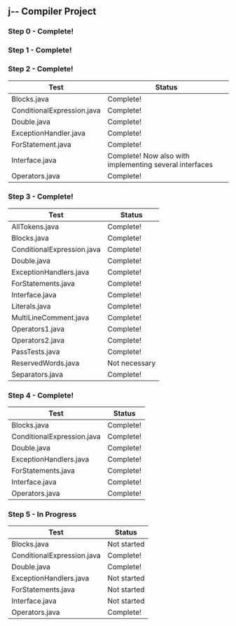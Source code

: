 ## j-- Compiler Project

### Step 0 - Complete!

### Step 1 - Complete!

### Step 2 - Complete!

 Test | Status 
------|------
 Blocks.java 				| Complete!
 ConditionalExpression.java 	| Complete! 
 Double.java 				| Complete! 
 ExceptionHandler.java 	| Complete!
 ForStatement.java 		| Complete!
 Interface.java 			| Complete! Now also with implementing several interfaces
 Operators.java 			| Complete!
 
### Step 3 - Complete!

 Test | Status 
------|------
 AllTokens.java 				| Complete!
 Blocks.java 	| Complete!
 ConditionalExpression.java 				| Complete!
 Double.java 	| Complete!
 ExceptionHandlers.java 		| Complete!
 ForStatements.java 			| Complete!
 Interface.java 			| Complete!
 Literals.java 				| Complete! 
 MultiLineComment.java 	| Complete!
 Operators1.java 				| Complete!
 Operators2.java 	| Complete!
 PassTests.java 		| Complete!
 ReservedWords.java 			| Not necessary 
 Separators.java 			| Complete!

### Step 4 - Complete!

Test | Status
-----|-------
Blocks.java | Complete!
ConditionalExpression.java | Complete!
Double.java | Complete!
ExceptionHandlers.java | Complete!
ForStatements.java | Complete!
Interface.java | Complete!
Operators.java | Complete!

### Step 5 - In Progress
Test | Status
-----|-------
Blocks.java | Not started
ConditionalExpression.java | Complete!
Double.java | Complete!
ExceptionHandlers.java | Not started
ForStatements.java | Not started
Interface.java | Not started
Operators.java | Complete!
